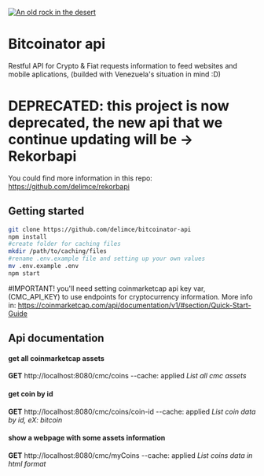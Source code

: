 [![An old rock in the desert](https://www.delimce.com/images/github_dev_logo.png "go to develemento")](http://delimce.com)
# Bitcoinator api
Restful API for Crypto & Fiat requests information to feed websites and mobile aplications, (builded with Venezuela's situation in mind :D) 

# DEPRECATED: this project is now deprecated, the new api that we continue updating will be -> Rekorbapi
You could find more information in this repo:
https://github.com/delimce/rekorbapi

## Getting started
```bash
git clone https://github.com/delimce/bitcoinator-api
npm install
#create folder for caching files
mkdir /path/to/caching/files
#rename .env.example file and setting up your own values
mv .env.example .env
npm start
 ```
#IMPORTANT! you'll need setting coinmarketcap api key var, (CMC_API_KEY) to use endpoints for cryptocurrency information.
More info in: https://coinmarketcap.com/api/documentation/v1/#section/Quick-Start-Guide

## Api documentation

#### get all coinmarketcap assets
**GET** http://localhost:8080/cmc/coins --cache: applied
*List all cmc assets*

#### get coin by id 
**GET** http://localhost:8080/cmc/coins/coin-id  --cache: applied
*List coin data by id, eX: bitcoin*

#### show a webpage with some assets information
**GET** http://localhost:8080/cmc/myCoins --cache: applied
*List coins data in html format*

